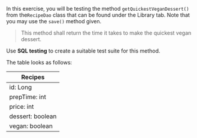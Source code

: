 In this exercise, you will be testing the method `getQuickestVeganDessert()` from the`RecipeDao` class that can be found under the Library tab. Note that you may use the `save()` method given.

> This method shall return the time it takes to make the quickest vegan dessert.


Use **SQL testing** to create a suitable test suite for this method.

The table looks as follows:

| Recipes     | 
|---	|
| id: Long      | 
| prepTime: int      | 
| price: int     | 
| dessert: boolean      | 
| vegan: boolean    | 
